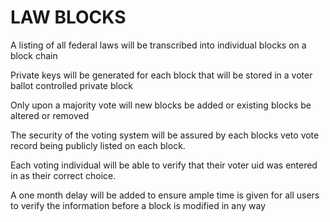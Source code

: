 # LAW BLOCKS

  A listing of all federal laws will be transcribed into individual blocks on a block chain
  
  Private keys will be generated for each block that will be stored in a voter ballot controlled private block
 
  Only upon a majority vote will new blocks be added or existing blocks be altered or removed
  
  The security of the voting system will be assured by each blocks veto vote record being publicly listed on each block.
 
  Each voting individual will be able to verify that their voter uid was entered in as their correct choice. 

  A one month delay will be added to ensure ample time is given for all users to verify the information before a block is modified     in any way
